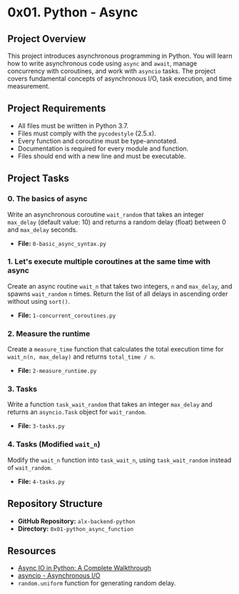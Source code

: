 # 0x01. Python - Async

## Project Overview

This project introduces asynchronous programming in Python. You will learn how to write asynchronous code using `async` and `await`, manage concurrency with coroutines, and work with `asyncio` tasks. The project covers fundamental concepts of asynchronous I/O, task execution, and time measurement.

## Project Requirements
- All files must be written in Python 3.7.
- Files must comply with the `pycodestyle` (2.5.x).
- Every function and coroutine must be type-annotated.
- Documentation is required for every module and function.
- Files should end with a new line and must be executable.

## Project Tasks

### 0. The basics of async
Write an asynchronous coroutine `wait_random` that takes an integer `max_delay` (default value: 10) and returns a random delay (float) between 0 and `max_delay` seconds.

- **File:** `0-basic_async_syntax.py`

### 1. Let's execute multiple coroutines at the same time with async
Create an async routine `wait_n` that takes two integers, `n` and `max_delay`, and spawns `wait_random` `n` times. Return the list of all delays in ascending order without using `sort()`.

- **File:** `1-concurrent_coroutines.py`

### 2. Measure the runtime
Create a `measure_time` function that calculates the total execution time for `wait_n(n, max_delay)` and returns `total_time / n`.

- **File:** `2-measure_runtime.py`

### 3. Tasks
Write a function `task_wait_random` that takes an integer `max_delay` and returns an `asyncio.Task` object for `wait_random`.

- **File:** `3-tasks.py`

### 4. Tasks (Modified `wait_n`)
Modify the `wait_n` function into `task_wait_n`, using `task_wait_random` instead of `wait_random`.

- **File:** `4-tasks.py`

## Repository Structure

- **GitHub Repository:** `alx-backend-python`
- **Directory:** `0x01-python_async_function`

## Resources
- [Async IO in Python: A Complete Walkthrough](https://realpython.com/async-io-python/)
- [asyncio - Asynchronous I/O](https://docs.python.org/3/library/asyncio.html)
- `random.uniform` function for generating random delay.
